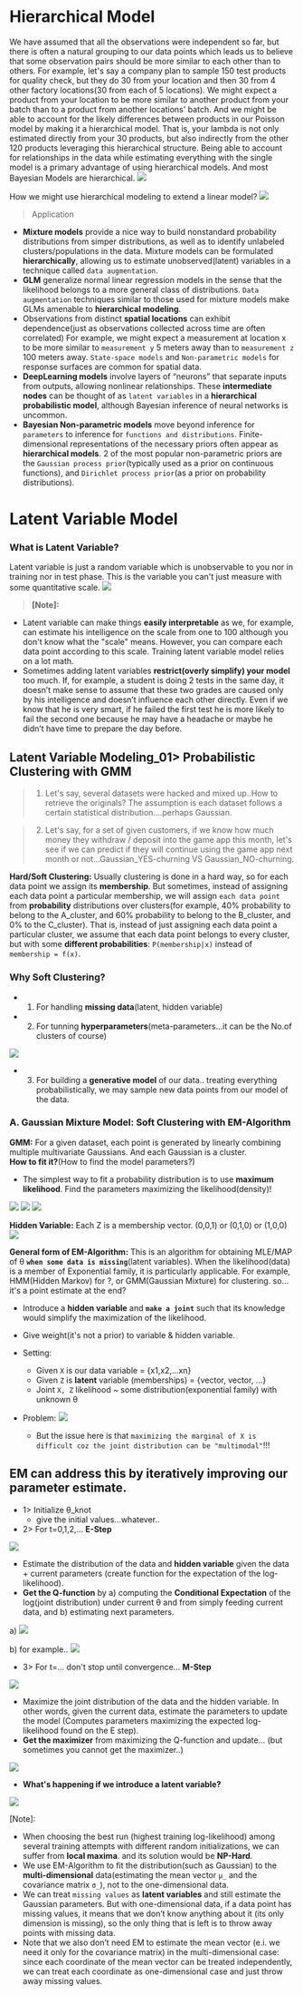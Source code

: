 
# Hierarchical Model
We have assumed that all the observations were independent so far, but there is often a natural grouping to our data points which leads us to believe that some observation pairs should be more similar to each other than to others. For example, let's say a company plan to sample 150 test products for quality check, but they do 30 from your location and then 30 from 4 other factory locations(30 from each of 5 locations). We might expect a product from your location to be more similar to another product from your batch than to a product from another locations' batch. And we might be able to account for the likely differences between products in our Poisson model by making it a hierarchical model. That is, your lambda is not only estimated directly from your 30 products, but also indirectly from the other 120 products leveraging this hierarchical structure. Being able to account for relationships in the data while estimating everything with the single model is a primary advantage of using hierarchical models. And most Bayesian Models are hierarchical. 
<img src="https://user-images.githubusercontent.com/31917400/48874302-7ff9af00-edea-11e8-835e-ff0b7ff2f098.jpg" />

How we might use hierarchical modeling to extend a linear model? 
<img src="https://user-images.githubusercontent.com/31917400/48876484-3911b680-edf6-11e8-892b-ec6e8ed8b284.jpg" />

> Application
 - **Mixture models** provide a nice way to build nonstandard probability distributions from simper distributions, as well as to identify unlabeled clusters/populations in the data. Mixture models can be formulated **hierarchically**, allowing us to estimate unobserved(latent) variables in a technique called `data augmentation`.
 - **GLM** generalize normal linear regression models in the sense that the likelihood belongs to a more general class of distributions. `Data augmentation` techniques similar to those used for mixture models make GLMs amenable to **hierarchical modeling**. 
 - Observations from distinct **spatial locations** can exhibit dependence(just as observations collected across time are often correlated) For example, we might expect a measurement at location x to be more similar to `measurement y` 5 meters away than to `measurement z` 100 meters away. `State-space models` and `Non-parametric models` for response surfaces are common for spatial data. 
 - **DeepLearning models** involve layers of “neurons” that separate inputs from outputs, allowing nonlinear relationships. These **intermediate nodes** can be thought of as `latent variables` in a **hierarchical probabilistic model**, although Bayesian inference of neural networks is uncommon. 
 - **Bayesian Non-parametric models** move beyond inference for `parameters` to inference for `functions and distributions`. Finite-dimensional representations of the necessary priors often appear as **hierarchical models**. 2 of the most popular non-parametric priors are the `Gaussian process prior`(typically used as a prior on continuous functions), and `Dirichlet process prior`(as a prior on probability distributions). 








# Latent Variable Model
### What is Latent Variable?
Latent variable is just a random variable which is unobservable to you nor in training nor in test phase. This is the variable you can't just measure with some quantitative scale. 
<img src="https://user-images.githubusercontent.com/31917400/48974117-ebd85380-f046-11e8-913b-f788ec6bf63f.jpg" />

> __[Note]:__  
 - Latent variable can make things **easily interpretable** as we, for example, can estimate his intelligence on the scale from one to 100 although you don't know what the "scale" means. However, you can compare each data point according to this scale. Training latent variable model relies on a lot math.
 - Sometimes adding latent variables **restrict(overly simplify) your model** too much. If, for example, a student is doing 2 tests in the same day, it doesn’t make sense to assume that these two grades are caused only by his intelligence and doesn’t influence each other directly. Even if we know that he is very smart, if he failed the first test he is more likely to fail the second one because he may have a headache or maybe he didn’t have time to prepare the day before.

## Latent Variable Modeling_01> Probabilistic Clustering with GMM
> 1. Let's say, several datasets were hacked and mixed up..How to retrieve the originals? The assumption is each dataset follows a certain statistical distribution....perhaps Gaussian.  
 
> 2. Let's say, for a set of given customers, if we know how much money they withdraw / deposit into the game app this month, let's see if we can predict if they will continue using the game app next month or not...Gaussian_YES-churning VS Gaussian_NO-churning.

__Hard/Soft Clustering:__ Usually clustering is done in a hard way, so for each data point we assign its **membership**. But sometimes, instead of assigning each data point a particular membership, we will assign `each data point` from **probability** distributions over clusters(for example, 40% probability to belong to the A_cluster, and 60% probability to belong to the B_cluster, and 0% to the C_cluster). That is, instead of just assigning each data point a particular cluster, we assume that each data point belongs to every cluster, but with some **different probabilities**: `P(membership|x)` instead of `membership = f(x)`. 

### Why Soft Clustering?
 - 1. For handling **missing data**(latent, hidden variable)
 - 2. For tunning **hyperparameters**(meta-parameters...it can be the No.of clusters of course)
 <img src="https://user-images.githubusercontent.com/31917400/51439273-b69b5b00-1caf-11e9-99ee-a39f00c652bc.jpg" /> 
 
 - 3. For building a **generative model** of our data.. treating everything probabilistically, we may sample new data points from our model of the data.

### A. Gaussian Mixture Model: Soft Clustering with EM-Algorithm
__GMM:__ For a given dataset, each point is generated by linearly combining multiple multivariate Gaussians. And each Gaussian is a cluster.  
**How to fit it?**(How to find the model parameters?) 
 - The simplest way to fit a probability distribution is to use **maximum likelihood**. Find the parameters maximizing the likelihood(density)! 
 <img src="https://user-images.githubusercontent.com/31917400/51492177-c3e84080-1da8-11e9-8386-e1ce3e4eb595.jpg" /> 
 <img src="https://user-images.githubusercontent.com/31917400/66716974-d9d0e200-edcb-11e9-857e-b0ec66af3523.jpg" />
 <img src="https://user-images.githubusercontent.com/31917400/66709023-465bca80-ed53-11e9-9889-53ba5b8f842e.jpg" />
 
**Hidden Variable:** Each Z is a membership vector. (0,0,1) or (0,1,0) or (1,0,0) 
 <img src="https://user-images.githubusercontent.com/31917400/66716730-1d761c80-edc9-11e9-84e0-d44cec76e9e6.JPG" /> 

__General form of EM-Algorithm:__ This is an algorithm for obtaining MLE/MAP of θ **`when some data is missing`**(latent variables). When the likelihood(data) is a member of Exponential family, it is particularly applicable. For example, HMM(Hidden Markov) for ?, or GMM(Gaussian Mixture) for clustering. so... it's a point estimate at the end? 
 - Introduce a **hidden variable** and **`make a joint`** such that its knowledge would simplify the maximization of the likelihood. 
 - Give weight(it's not a prior) to variable & hidden variable. 
 - Setting:
   - Given `X` is our data variable = {x1,x2,...xn} 
   - Given `Z` is **latent** variable (memberships) = {vector, vector, ...}
   - Joint `X, Z` likelihood ~ some distribution(exponential family) with unknown θ
 - Problem: <img src="https://user-images.githubusercontent.com/31917400/66717151-bd35a980-edcd-11e9-967a-ecb42f9ff7fe.jpg" />
 
   - But the issue here is that `maximizing the marginal of X is difficult coz the joint distribution can be "multimodal"`!!! 
   
## EM can address this by iteratively improving our parameter estimate.
 - 1> Initialize θ_knot 
   - give the initial values...whatever..
 - 2> For t=0,1,2,... **E-Step**
 <img src="https://user-images.githubusercontent.com/31917400/66709368-68a51680-ed5a-11e9-9983-c0184a9ac06f.jpg" /> 

   - Estimate the distribution of the data and **hidden variable** given the data + current parameters (create function for the expectation of the log-likelihood).
   - **Get the Q-function** by a) computing the **Conditional Expectation** of the log(joint distribution) under current θ and from simply feeding current data, and b) estimating next parameters. 
       
   a)
   <img src="https://user-images.githubusercontent.com/31917400/66671143-542a2680-ec53-11e9-886e-87dbaedf6adf.jpg" />
     
   b) for example..
   <img src="https://user-images.githubusercontent.com/31917400/66701345-45934c00-ecf3-11e9-87d6-3c21f9e088f0.jpg" />
       
 - 3> For t=... don't stop until convergence... **M-Step**
 <img src="https://user-images.githubusercontent.com/31917400/66709385-00a30000-ed5b-11e9-88d4-4ad9068c38e8.jpg" /> 

   - Maximize the joint distribution of the data and the hidden variable. In other words, given the current data, estimate the parameters to update the model (Computes parameters maximizing the expected log-likelihood found on the E step).
   - **Get the maximizer** from maximizing the Q-function and update... (but sometimes you cannot get the maximizer..)  
   <img src="https://user-images.githubusercontent.com/31917400/66701362-89865100-ecf3-11e9-946b-de8c491c782c.jpg" />


















 - **What's happening if we introduce a latent variable?**
<img src="https://user-images.githubusercontent.com/31917400/51533344-71576480-1e3a-11e9-8570-c0128a7cc197.jpg" /> 

[Note]: 
 - When choosing the best run (highest training log-likelihood) among several training attempts with different random initializations, we can suffer from **local maxima**. and its solution would be **NP-Hard**. 
 - We use EM-Algorithm to fit the distribution(such as Gaussian) to the **multi-dimensional** data(estimating the mean vector `μ_` and the covariance matrix `σ_`), not to the one-dimensional data. 
 - We can treat `missing values` as **latent variables** and still estimate the Gaussian parameters. But with one-dimensional data, if a data point has missing values, it means that we don’t know anything about it (its only dimension is missing), so the only thing that is left is to throw away points with missing data.
 - Note that we also don’t need EM to estimate the mean vector (e.i. we need it only for the covariance matrix) in the multi-dimensional case: since each coordinate of the mean vector can be treated independently, we can treat each coordinate as one-dimensional case and just throw away missing values. 

























